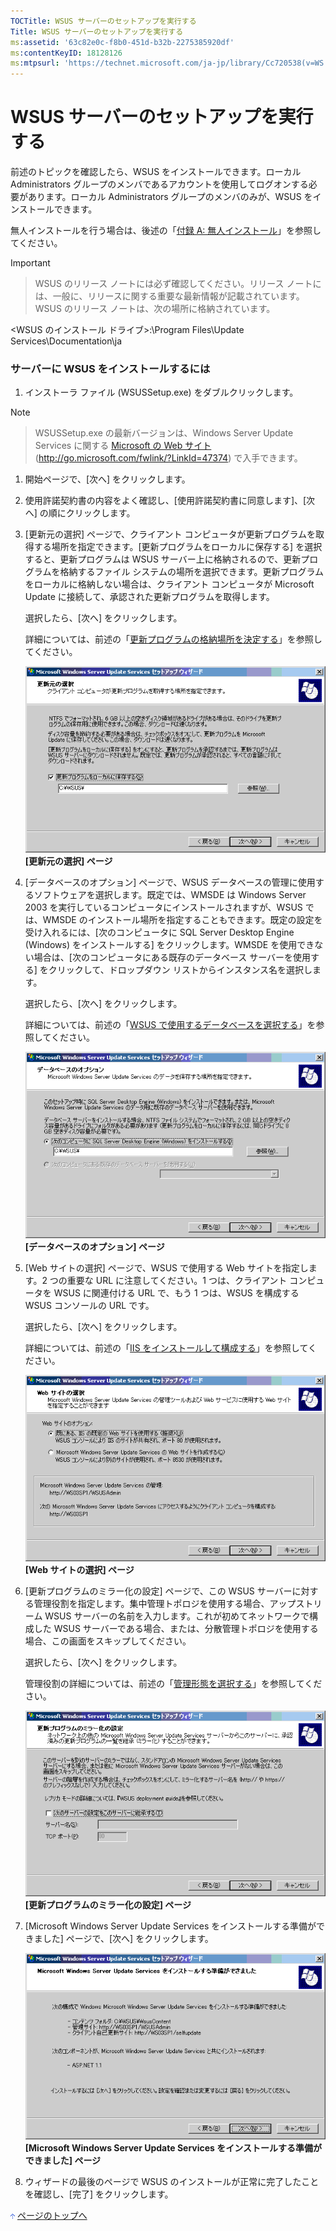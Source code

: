 ```yaml
---
TOCTitle: WSUS サーバーのセットアップを実行する
Title: WSUS サーバーのセットアップを実行する
ms:assetid: '63c82e0c-f8b0-451d-b32b-2275385920df'
ms:contentKeyID: 18128126
ms:mtpsurl: 'https://technet.microsoft.com/ja-jp/library/Cc720538(v=WS.10)'
---
```


WSUS サーバーのセットアップを実行する
=====================================

前述のトピックを確認したら、WSUS をインストールできます。ローカル Administrators グループのメンバであるアカウントを使用してログオンする必要があります。ローカル Administrators グループのメンバのみが、WSUS をインストールできます。

無人インストールを行う場合は、後述の「[付録 A: 無人インストール](http://www.microsoft.com/japan/technet/prodtechnol/windowsserver2003/library/wsus/wsusdeploymentguidetc/3e8fcb38-d5a9-4285-baa2-23323a384cb1.mspx)」を参照してください。

> [!IMPORTANT]

> WSUS のリリース ノートには必ず確認してください。リリース ノートには、一般に、リリースに関する重要な最新情報が記載されています。WSUS のリリース ノートは、次の場所に格納されています。

&lt;WSUS のインストール ドライブ&gt;:\\Program Files\\Update Services\\Documentation\\ja

### サーバーに WSUS をインストールするには

1.  インストーラ ファイル (WSUSSetup.exe) をダブルクリックします。

> [!NOTE]

> WSUSSetup.exe の最新バージョンは、Windows Server Update Services に関する [Microsoft の Web サイト](http://go.microsoft.com/fwlink/?linkid=47374) (http://go.microsoft.com/fwlink/?LinkId=47374) で入手できます。

1.  開始ページで、\[次へ\] をクリックします。

2.  使用許諾契約書の内容をよく確認し、\[使用許諾契約書に同意します\]、\[次へ\] の順にクリックします。

3.  \[更新元の選択\] ページで、クライアント コンピュータが更新プログラムを取得する場所を指定できます。\[更新プログラムをローカルに保存する\] を選択すると、更新プログラムは WSUS サーバー上に格納されるので、更新プログラムを格納するファイル システムの場所を選択できます。更新プログラムをローカルに格納しない場合は、クライアント コンピュータが Microsoft Update に接続して、承認された更新プログラムを取得します。

    選択したら、\[次へ\] をクリックします。

    詳細については、前述の「[更新プログラムの格納場所を決定する](http://www.microsoft.com/japan/technet/prodtechnol/windowsserver2003/library/wsus/wsusdeploymentguidetc/3102c059-d7a4-49d8-8de8-299e730bb109.mspx)」を参照してください。

    ![](images/Cc720538.sus2_install_3s(ja-jp,WS.10).gif)
    **\[更新元の選択\] ページ**

4.  \[データベースのオプション\] ページで、WSUS データベースの管理に使用するソフトウェアを選択します。既定では、WMSDE は Windows Server 2003 を実行しているコンピュータにインストールされますが、WSUS では、WMSDE のインストール場所を指定することもできます。既定の設定を受け入れるには、\[次のコンピュータに SQL Server Desktop Engine (Windows) をインストールする\] をクリックします。WMSDE を使用できない場合は、\[次のコンピュータにある既存のデータベース サーバーを使用する\] をクリックして、ドロップダウン リストからインスタンス名を選択します。

    選択したら、\[次へ\] をクリックします。

    詳細については、前述の「[WSUS で使用するデータベースを選択する](http://www.microsoft.com/japan/technet/prodtechnol/windowsserver2003/library/wsus/wsusdeploymentguidetc/86b1e90d-307d-4b35-88a1-84baccd1ff63.mspx)」を参照してください。

    ![](images/Cc720538.sus2_install_4s(ja-jp,WS.10).gif)
    **\[データベースのオプション\] ページ**

5.  \[Web サイトの選択\] ページで、WSUS で使用する Web サイトを指定します。2 つの重要な URL に注意してください。1 つは、クライアント コンピュータを WSUS に関連付ける URL で、もう 1 つは、WSUS を構成する WSUS コンソールの URL です。

    選択したら、\[次へ\] をクリックします。

    詳細については、前述の「[IIS をインストールして構成する](http://www.microsoft.com/japan/technet/prodtechnol/windowsserver2003/library/wsus/wsusdeploymentguidetc/6b2e1035-5b82-45f4-9f51-6cc0ca32fd60.mspx)」を参照してください。

    ![](images/Cc720538.sus2_install_5s(ja-jp,WS.10).gif)
    **\[Web サイトの選択\] ページ**

6.  \[更新プログラムのミラー化の設定\] ページで、この WSUS サーバーに対する管理役割を指定します。集中管理トポロジを使用する場合、アップストリーム WSUS サーバーの名前を入力します。これが初めてネットワークで構成した WSUS サーバーである場合、または、分散管理トポロジを使用する場合、この画面をスキップしてください。

    選択したら、\[次へ\] をクリックします。

    管理役割の詳細については、前述の「[管理形態を選択する](http://www.microsoft.com/japan/technet/prodtechnol/windowsserver2003/library/wsus/wsusdeploymentguidetc/c18ab8e3-b76d-46a8-84e6-b46adb778098.mspx)」を参照してください。

    ![](images/Cc720538.f26e09d5-983c-418d-8511-8960850403ef(ja-jp,WS.10).gif)
    **\[更新プログラムのミラー化の設定\] ページ**

7.  \[Microsoft Windows Server Update Services をインストールする準備ができました\] ページで、\[次へ\] をクリックします。

    ![](images/Cc720538.sus2_install_6s(ja-jp,WS.10).gif)
    **\[Microsoft Windows Server Update Services をインストールする準備ができました\] ページ**

8.  ウィザードの最後のページで WSUS のインストールが正常に完了したことを確認し、\[完了\] をクリックします。

![](images/Cc720538.arrow_px_up(ja-jp,WS.10).gif) [ページのトップへ](#ctl00_rs1_eb1_panel1)
